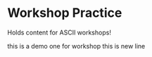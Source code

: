 # Workshop Practice

Holds content for ASCII workshops!

this is a demo one for workshop
this is new line
